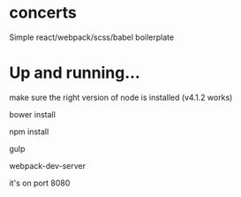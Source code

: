 # concerts
Simple react/webpack/scss/babel boilerplate

# Up and running...
make sure the right version of node is installed (v4.1.2 works)

bower install

npm install

gulp

webpack-dev-server

it's on port 8080
